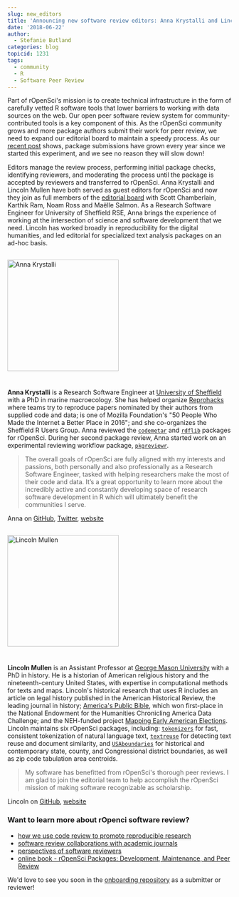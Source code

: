 ```yaml
---
slug: new_editors
title: 'Announcing new software review editors: Anna Krystalli and Lincoln Mullen'
date: '2018-06-22'
author:
  - Stefanie Butland
categories: blog
topicid: 1231
tags:
  - community
  - R
  - Software Peer Review
---
```

Part of rOpenSci's mission is to create technical infrastructure in the form of carefully vetted R software tools that lower barriers to working with data sources on the web. Our open peer software review system for community-contributed tools is a key component of this. As the rOpenSci community grows and more package authors submit their work for peer review, we need to expand our editorial board to maintain a speedy process. As our [recent post](/blog/2018/05/03/onboarding-is-work/#work-done-by-editors) shows, package submissions have grown every year since we started this experiment, and we see no reason they will slow down!

Editors manage the review process, performing initial package checks, identifying reviewers, and moderating the process until the package is accepted by reviewers and transferred to rOpenSci. Anna Krystalli and Lincoln Mullen have both served as guest editors for rOpenSci and now they join as full members of the [editorial board](https://devguide.ropensci.org/softwarereviewintro.html#associateditors) with Scott Chamberlain, Karthik Ram, Noam Ross and Maëlle Salmon. As a Research Software Engineer for University of Sheffield RSE, Anna brings the experience of working at the intersection of science and software development that we need. Lincoln has worked broadly in reproducibility for the digital humanities, and led editorial for specialized text analysis packages on an ad-hoc basis.

<!---<img src="/img/blog-images/2018-06-22-new-editors/anna-krystalli.jpg" alt="Anna Krystalli" style="margin: 0px 20px; width: 250px;" align="left"> _quote from Anna_ --->

<div style="overflow: hidden; width: 100%;">
<img src="/img/blog-images/2018-06-22-new-editors/anna-krystalli.jpg" alt="Anna Krystalli" style="margin: 15px 25px 25px 0px; width: 250px;" align="left">
</div>

**Anna Krystalli** is a Research Software Engineer at [University of Sheffield](https://rse.shef.ac.uk/) with a PhD in marine macroecology. She has helped organize [Reprohacks](https://sheffield-university.shinyapps.io/ReproHack_CCMcr//) where teams try to reproduce papers nominated by their authors from supplied code and data; is one of Mozilla Foundation's "50 People Who Made the Internet a Better Place in 2016"; and she co-organizes the Sheffield R Users Group. Anna reviewed the [`codemetar`](https://github.com/ropensci/software-review/issues/130) and [`rdflib`](https://github.com/ropensci/software-review/issues/169) packages for rOpenSci. During her second package review, Anna started work on an experimental reviewing workflow package, [`pkgreviewr`](https://github.com/ropenscilabs/pkgreviewr).

> The overall goals of rOpenSci are fully aligned with my interests and passions, both personally and also professionally as a Research Software Engineer, tasked with helping researchers make the most of their code and data. It’s a great opportunity to learn more about the incredibly active and constantly developing space of research software development in R which will ultimately benefit the communities I serve.

Anna on [GitHub](https://github.com/annakrystalli), [Twitter](https://twitter.com/annakrystalli), [website](https://annakrystalli.me/)

<!---<img src="/img/blog-images/2018-06-22-new-editors/lincoln-mullen.jpg" alt="Lincoln Mullen" style="margin: 0px 20px; width: 250px;" align="left">  _quote from Lincoln_ --->

<div style="overflow: hidden; width: 100%;">
<img src="/img/blog-images/2018-06-22-new-editors/lincoln-mullen.jpg" alt="Lincoln Mullen" style="margin: 15px 25px 25px 0px; width: 250px;" align="left">
</div>

**Lincoln Mullen** is an Assistant Professor at [George Mason University](https://historyarthistory.gmu.edu/) with a PhD in history. He is a historian of American religious history and the nineteenth-century United States, with expertise in computational methods for texts and maps. Lincoln's historical research that uses R includes an article on legal history published in the American Historical Review, the leading journal in history; [America's Public Bible](https://americaspublicbible.org/), which won first-place in the National Endowment for the Humanities Chronicling America Data Challenge; and the NEH-funded project [Mapping Early American Elections](http://earlyamericanelections.org/). Lincoln maintains six rOpenSci packages, including: [`tokenizers`](https://github.com/ropensci/tokenizers) for fast, consistent tokenization of natural language text, [`textreuse`](https://github.com/ropensci/textreuse) for detecting text reuse and document similarity, and [`USAboundaries`](https://github.com/ropensci/USAboundaries) for historical and contemporary state, county, and Congressional district boundaries, as well as zip code tabulation area centroids.

> My software has benefitted from rOpenSci's thorough peer reviews. I am glad to join the editorial team to help accomplish the rOpenSci mission of making software recognizable as scholarship.

Lincoln on [GitHub](https://github.com/lmullen), [website](https://lincolnmullen.com/)

### Want to learn more about rOpenci software review?
- [how we use code review to promote reproducible research](/blog/2017/09/01/nf-softwarereview/)
- [software review collaborations with academic journals](/blog/2017/11/29/review-collaboration-mee/)
- [perspectives of software reviewers](/tags/reviewer/)
- [online book - rOpenSci Packages: Development, Maintenance, and Peer Review](https://devguide.ropensci.org/)

We'd love to see you soon in the [onboarding repository](https://github.com/ropensci/software-review) as a submitter or reviewer!
